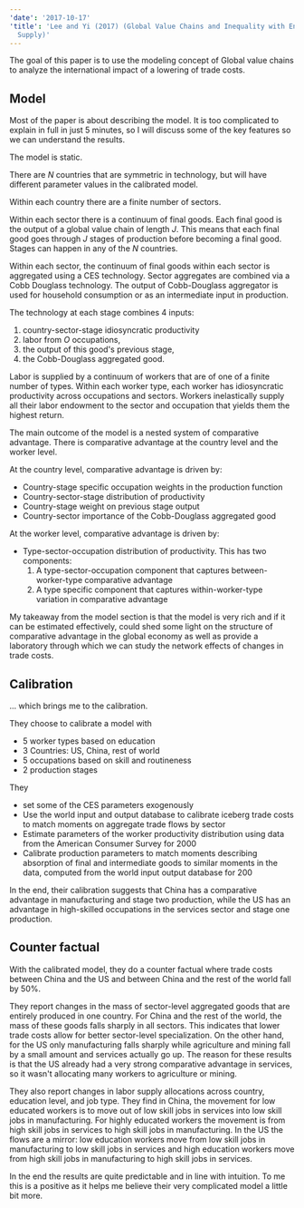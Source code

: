 ```yaml
---
'date': '2017-10-17'
'title': 'Lee and Yi (2017) (Global Value Chains and Inequality with Endogenous Labor
  Supply)'
---
```


<p>The goal of this paper is to use the modeling concept of Global value chains to analyze the international impact of a lowering of trade costs.</p>
<h2 id="model">Model</h2>
<p>Most of the paper is about describing the model. It is too complicated to explain in full in just 5 minutes, so I will discuss some of the key features so we can understand the results.</p>
<p>The model is static.</p>
<p>There are <span class="math inline"><em>N</em></span> countries that are symmetric in technology, but will have different parameter values in the calibrated model.</p>
<p>Within each country there are a finite number of sectors.</p>
<p>Within each sector there is a continuum of final goods. Each final good is the output of a global value chain of length <span class="math inline"><em>J</em></span>. This means that each final good goes through <span class="math inline"><em>J</em></span> stages of production before becoming a final good. Stages can happen in any of the <span class="math inline"><em>N</em></span> countries.</p>
<p>Within each sector, the continuum of final goods within each sector is aggregated using a CES technology. Sector aggregates are combined via a Cobb Douglass technology. The output of Cobb-Douglass aggregator is used for household consumption or as an intermediate input in production.</p>
<p>The technology at each stage combines 4 inputs:</p>
<ol style="list-style-type: decimal">
<li>country-sector-stage idiosyncratic productivity</li>
<li>labor from <span class="math inline"><em>O</em></span> occupations,</li>
<li>the output of this good's previous stage,</li>
<li>the Cobb-Douglass aggregated good.</li>
</ol>
<p>Labor is supplied by a continuum of workers that are of one of a finite number of types. Within each worker type, each worker has idiosyncratic productivity across occupations and sectors. Workers inelastically supply all their labor endowment to the sector and occupation that yields them the highest return.</p>
<p>The main outcome of the model is a nested system of comparative advantage. There is comparative advantage at the country level and the worker level.</p>
<p>At the country level, comparative advantage is driven by:</p>
<ul>
<li>Country-stage specific occupation weights in the production function</li>
<li>Country-sector-stage distribution of productivity</li>
<li>Country-stage weight on previous stage output</li>
<li>Country-sector importance of the Cobb-Douglass aggregated good</li>
</ul>
<p>At the worker level, comparative advantage is driven by:</p>
<ul>
<li>Type-sector-occupation distribution of productivity. This has two components:
<ol style="list-style-type: decimal">
<li>A type-sector-occupation component that captures between-worker-type comparative advantage</li>
<li>A type specific component that captures within-worker-type variation in comparative advantage</li>
</ol></li>
</ul>
<p>My takeaway from the model section is that the model is very rich and if it can be estimated effectively, could shed some light on the structure of comparative advantage in the global economy as well as provide a laboratory through which we can study the network effects of changes in trade costs.</p>
<h2 id="calibration">Calibration</h2>
<p>... which brings me to the calibration.</p>
<p>They choose to calibrate a model with</p>
<ul>
<li>5 worker types based on education</li>
<li>3 Countries: US, China, rest of world</li>
<li>5 occupations based on skill and routineness</li>
<li>2 production stages</li>
</ul>
<p>They</p>
<ul>
<li>set some of the CES parameters exogenously</li>
<li>Use the world input and output database to calibrate iceberg trade costs to match moments on aggregate trade flows by sector</li>
<li>Estimate parameters of the worker productivity distribution using data from the American Consumer Survey for 2000</li>
<li>Calibrate production parameters to match moments describing absorption of final and intermediate goods to similar moments in the data, computed from the world input output database for 200</li>
</ul>
<p>In the end, their calibration suggests that China has a comparative advantage in manufacturing and stage two production, while the US has an advantage in high-skilled occupations in the services sector and stage one production.</p>
<h2 id="counter-factual">Counter factual</h2>
<p>With the calibrated model, they do a counter factual where trade costs between China and the US and between China and the rest of the world fall by 50%.</p>
<p>They report changes in the mass of sector-level aggregated goods that are entirely produced in one country. For China and the rest of the world, the mass of these goods falls sharply in all sectors. This indicates that lower trade costs allow for better sector-level specialization. On the other hand, for the US only manufacturing falls sharply while agriculture and mining fall by a small amount and services actually go up. The reason for these results is that the US already had a very strong comparative advantage in services, so it wasn't allocating many workers to agriculture or mining.</p>
<p>They also report changes in labor supply allocations across country, education level, and job type. They find in China, the movement for low educated workers is to move out of low skill jobs in services into low skill jobs in manufacturing. For highly educated workers the movement is from high skill jobs in services to high skill jobs in manufacturing. In the US the flows are a mirror: low education workers move from low skill jobs in manufacturing to low skill jobs in services and high education workers move from high skill jobs in manufacturing to high skill jobs in services.</p>
<p>In the end the results are quite predictable and in line with intuition. To me this is a positive as it helps me believe their very complicated model a little bit more.</p>


